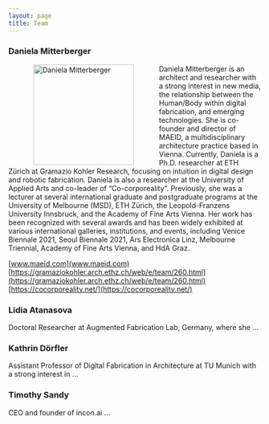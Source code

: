 ```yaml
---
layout: page
title: Team
---
```


### Daniela Mitterberger


<img src="{{site.baseurl}}images/team-dm.png" alt="Daniela Mitterberger" style="width:200px" class="round-corners" align="left" hspace="50">

Daniela Mitterberger is an architect and researcher with a strong interest in new media, the relationship between the Human/Body within digital fabrication, and emerging technologies. She is co-founder and director of MAEID, a multidisciplinary architecture practice based in Vienna. Currently, Daniela is a Ph.D. researcher at ETH Zürich at Gramazio Kohler Research, focusing on intuition in digital design and robotic fabrication. Daniela is also a researcher at the University of Applied Arts and co-leader of “Co-corporeality”. Previously, she was a lecturer at several international graduate and postgraduate programs at the University of Melbourne (MSD), ETH Zürich, the Leopold-Franzens University Innsbruck, and the Academy of Fine Arts Vienna. Her work has been recognized with several awards and has been widely exhibited at various international galleries, institutions, and events, including Venice Biennale 2021, Seoul Biennale 2021, Ars Electronica Linz, Melbourne Triennial, Academy of Fine Arts Vienna, and HdA Graz. 

[www.maeid.com](www.maeid.com)</br>
[https://gramaziokohler.arch.ethz.ch/web/e/team/260.html](https://gramaziokohler.arch.ethz.ch/web/e/team/260.html)</br>
[https://cocorporeality.net/](https://cocorporeality.net/)</br>

### Lidia Atanasova
Doctoral Researcher at Augmented Fabrication Lab, Germany, where she ...


### Kathrin Dörfler
Assistant Professor of Digital Fabrication in Architecture at TU Munich with a strong interest in ...

### Timothy Sandy
CEO and founder of incon.ai ...